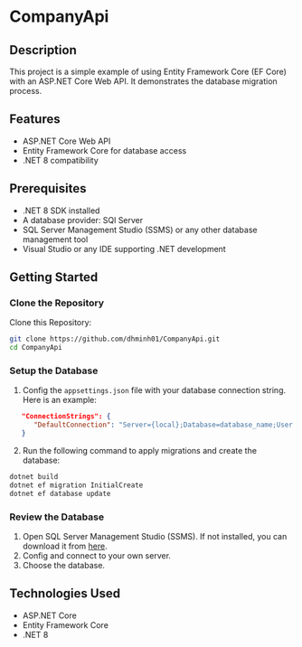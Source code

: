# CompanyApi

## Description

This project is a simple example of using Entity Framework Core (EF Core) with an ASP.NET Core Web API. It demonstrates the database migration process.

## Features

- ASP.NET Core Web API
- Entity Framework Core for database access
- .NET 8 compatibility

## Prerequisites

- .NET 8 SDK installed
- A database provider: SQl Server
- SQL Server Management Studio (SSMS) or any other database management tool
- Visual Studio or any IDE supporting .NET development

## Getting Started

### Clone the Repository

Clone this Repository:

```bash
git clone https://github.com/dhminh01/CompanyApi.git
cd CompanyApi
```

### Setup the Database

1. Config the `appsettings.json` file with your database connection string. Here is an example:

```json
   "ConnectionStrings": {
      "DefaultConnection": "Server={local};Database=database_name;User Id=your_username;Password=your_password;Trusted_Connection=True;MultipleActiveResultSets=true;TrustServerCertificate=True"
   }
```

2. Run the following command to apply migrations and create the database:

```bash
dotnet build
dotnet ef migration InitialCreate
dotnet ef database update
```

### Review the Database

1. Open SQL Server Management Studio (SSMS). If not installed, you can download it from [here](https://learn.microsoft.com/en-us/sql/ssms/download-sql-server-management-studio-ssms).
2. Config and connect to your own server.
3. Choose the database.

## Technologies Used

- ASP.NET Core
- Entity Framework Core
- .NET 8
